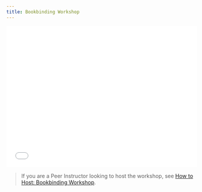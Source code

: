 ```yaml
---
title: Bookbinding Workshop
---
```



<embed src="/crafts-bookbinding-doc1.pdf" width="100%" height="375" />


> If you are a Peer Instructor looking to host the workshop, see [How to Host: Bookbinding Workshop](/workshop/crafts-bookbinding-internal/).